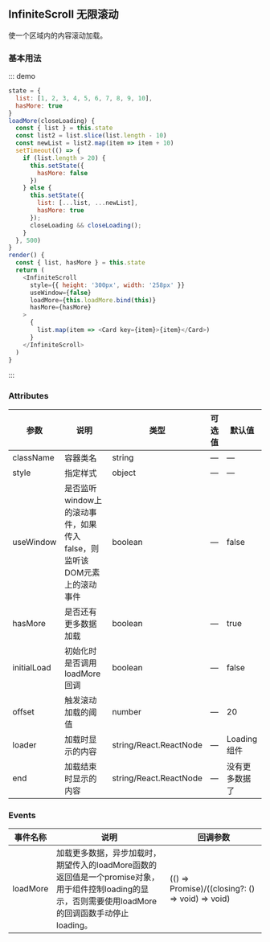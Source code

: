 ## InfiniteScroll 无限滚动

使一个区域内的内容滚动加载。

### 基本用法

::: demo
```js
state = {
  list: [1, 2, 3, 4, 5, 6, 7, 8, 9, 10],
  hasMore: true
}
loadMore(closeLoading) {
  const { list } = this.state
  const list2 = list.slice(list.length - 10)
  const newList = list2.map(item => item + 10)
  setTimeout(() => {
    if (list.length > 20) {
      this.setState({
        hasMore: false
      })
    } else {
      this.setState({
        list: [...list, ...newList],
        hasMore: true
      });
      closeLoading && closeLoading();
    }
  }, 500)
}
render() {
  const { list, hasMore } = this.state
  return (
    <InfiniteScroll
      style={{ height: '300px', width: '258px' }}
      useWindow={false}
      loadMore={this.loadMore.bind(this)}
      hasMore={hasMore}
    >
      {
        list.map(item => <Card key={item}>{item}</Card>)
      }
    </InfiniteScroll>
  )
}
```
:::

### Attributes
| 参数      | 说明          | 类型      | 可选值                           | 默认值  |
|---------- |-------------- |---------- |--------------------------------  |-------- |
| className | 容器类名 | string | — | — |
| style | 指定样式 | object | — | — |
| useWindow | 是否监听window上的滚动事件，如果传入false，则监听该DOM元素上的滚动事件 | boolean | — | false |
| hasMore | 是否还有更多数据加载 | boolean | — | true |
| initialLoad | 初始化时是否调用loadMore回调 | boolean | — | false |
| offset | 触发滚动加载的阈值 | number | — | 20 |
| loader | 加载时显示的内容 | string/React.ReactNode | — | Loading组件 |
| end | 加载结束时显示的内容 | string/React.ReactNode | — | 没有更多数据了 |

### Events
| 事件名称 | 说明 | 回调参数 |
|---------- |-------- |---------- |
| loadMore | 加载更多数据，异步加载时，期望传入的loadMore函数的返回值是一个promise对象，用于组件控制loading的显示，否则需要使用loadMore的回调函数手动停止loading。 | (() => Promise<unknown>)/((closing?: () => void) => void) |

